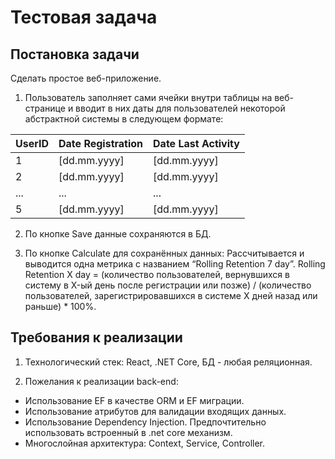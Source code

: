 ﻿# Тестовая задача
## Постановка задачи
Сделать простое веб-приложение. 

1. Пользователь заполняет сами ячейки внутри таблицы на веб-странице и вводит в них даты для пользователей некоторой абстрактной системы 
в следующем формате:

| UserID | Date Registration | Date Last Activity |
|--------|-------------------|--------------------|
| 1 | [dd.mm.yyyy] | [dd.mm.yyyy] |
| 2 | [dd.mm.yyyy] | [dd.mm.yyyy] |
| ... | ... | ... |
| 5 | [dd.mm.yyyy] | [dd.mm.yyyy] |

2. По кнопке Save данные сохраняются в БД. 

3. По кнопке Calculate для сохранённых данных:
Рассчитывается и выводится одна метрика с названием “Rolling Retention 7 day”. Rolling Retention X day = (количество пользователей, вернувшихся в систему в X-ый день после регистрации или позже) / (количество пользователей, зарегистрировавшихся в системе X дней назад или раньше) * 100%.

## Требования к реализации

1. Технологический стек: 
React, .NET Core, БД - любая реляционная.

2. Пожелания к реализации back-end:
- Использование EF в качестве ORM и EF миграции.
- Использование атрибутов для валидации входящих данных.
- Использование Dependency Injection. Предпочтительно использовать встроенный в .net core механизм.
- Многослойная архитектура: Context, Service, Controller.



